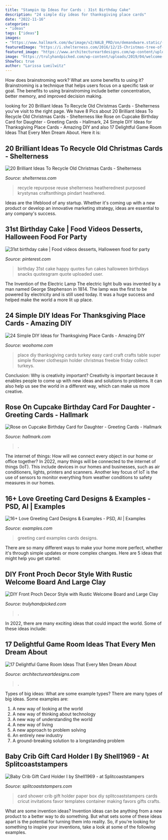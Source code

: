 ```yaml
---
title: "Stampin Up Ideas For Cards : 31st Birthday Cake"
description: "24 simple diy ideas for thanksgiving place cards"
date: "2022-11-16"
categories:
- "ideas"
tags: ["ideas"]
images:
- "https://www.hallmark.com/dw/image/v2/AALB_PRD/on/demandware.static/-/Sites-hallmark-master/default/dw721669dc/images/finished-goods/Rose-on-Cupcake-Birthday-Card-for-Daughter-root-389LGE2004_PV.1.LGE2004.jpg_Source_Image.jpg"
featuredImage: "https://i.shelterness.com/2016/12/15-Christmas-tree-of-cones-made-of-Christmas-cards.jpg"
featured_image: "https://www.architectureartdesigns.com/wp-content/uploads/2015/10/159.jpg"
image: "https://trulyhandpicked.com/wp-content/uploads/2019/04/welcome-wood-sign-tall-tall-or-tall-knot-and-nest-designs-155469902348kng.jpg"
ShowToc: true
author: "Larissa Lueilwitz"
---
```



How does brainstroming work? What are some benefits to using it?
Brainstroming is a technique that helps users focus on a specific task or goal. The benefits to using brainstroming include better concentration, better memory, and improved decision making.

	

		
looking for 20 Brilliant Ideas To Recycle Old Christmas Cards - Shelterness you've visit to the right page. We have 8 Pics about 20 Brilliant Ideas To Recycle Old Christmas Cards - Shelterness like Rose on Cupcake Birthday Card for Daughter - Greeting Cards - Hallmark, 24 Simple DIY Ideas for Thanksgiving Place Cards - Amazing DIY and also 17 Delightful Game Room Ideas That Every Men Dream About. Here it is:
		
    
## 20 Brilliant Ideas To Recycle Old Christmas Cards - Shelterness

<img loading=lazy src="https://i.shelterness.com/2016/12/15-Christmas-tree-of-cones-made-of-Christmas-cards.jpg" onerror="this.onerror=null;this.src='https://tse1.mm.bing.net/th?id=OIP.psrE-tf9jUW-IYrQoZTUNgHaL2&amp;pid=15.1';" alt="20 Brilliant Ideas To Recycle Old Christmas Cards - Shelterness">

_Source: shelterness.com_

>recycle repurpose reuse shelterness heatherednest purposed krystynas craftsnthings pindart heathered. 

	

Ideas are the lifeblood of any startup. Whether it's coming up with a new product or develop an innovative marketing strategy, ideas are essential to any company's success.

    
## 31st Birthday Cake | Food Videos Desserts, Halloween Food For Party

<img loading=lazy src="https://i.pinimg.com/736x/e5/3a/a7/e53aa72d85b2bae50b4acabdf24a3ce5--st-birthday-birthday-fun.jpg" onerror="this.onerror=null;this.src='https://tse3.mm.bing.net/th?id=OIP.WrJ3urewn1hGY7tWYyotDgHaJ6&amp;pid=15.1';" alt="31st birthday cake | Food videos desserts, Halloween food for party">

_Source: pinterest.com_

>birthday 31st cake happy quotes fun cakes halloween birthdays snacks quotesgram quote uploaded user. 

	

The Invention of the Electric Lamp
The electric light bulb was invented by a man named George Stephenson in 1814. The lamp was the first to be powered by electricity and is still used today. It was a huge success and helped make the world a more lit up place.

    
## 24 Simple DIY Ideas For Thanksgiving Place Cards - Amazing DIY

<img loading=lazy src="https://www.woohome.com/wp-content/uploads/2013/11/DIY-Thanksgiving-Place-Cards-15.jpg" onerror="this.onerror=null;this.src='https://tse3.mm.bing.net/th?id=OIP.0s-QR6DTzZxXMxJolGte0QHaE8&amp;pid=15.1';" alt="24 Simple DIY Ideas for Thanksgiving Place Cards - Amazing DIY">

_Source: woohome.com_

>place diy thanksgiving cards turkey easy card craft crafts table super simple flower clothespin holder christmas freebie friday collect turkeys. 

	

Conclusion: Why is creativity important?
Creativity is important because it enables people to come up with new ideas and solutions to problems. It can also help us see the world in a different way, which can make us more creative.

    
## Rose On Cupcake Birthday Card For Daughter - Greeting Cards - Hallmark

<img loading=lazy src="https://www.hallmark.com/dw/image/v2/AALB_PRD/on/demandware.static/-/Sites-hallmark-master/default/dw721669dc/images/finished-goods/Rose-on-Cupcake-Birthday-Card-for-Daughter-root-389LGE2004_PV.1.LGE2004.jpg_Source_Image.jpg" onerror="this.onerror=null;this.src='https://tse4.mm.bing.net/th?id=OIP.t-sU0N2LeHrrhrkSAXlMNgHaKz&amp;pid=15.1';" alt="Rose on Cupcake Birthday Card for Daughter - Greeting Cards - Hallmark">

_Source: hallmark.com_

>. 

	

The internet of things: How will we connect every object in our home or office together?
In 2022, many things will be connected to the internet of things (IoT). This include devices in our homes and businesses, such as air conditioners, lights, printers and scanners. Another key focus of IoT is the use of sensors to monitor everything from weather conditions to safety measures in our homes.

    
## 16+ Love Greeting Card Designs &amp; Examples - PSD, AI | Examples

<img loading=lazy src="https://images.examples.com/wp-content/uploads/2018/01/921.jpg" onerror="this.onerror=null;this.src='https://tse4.mm.bing.net/th?id=OIP.hCkUWZWXUsTxPqveHW8SQgHaJ4&amp;pid=15.1';" alt="16+ Love Greeting Card Designs &amp; Examples - PSD, AI | Examples">

_Source: examples.com_

>greeting card examples cards designs. 

	

There are so many different ways to make your home more perfect, whether it's through simple updates or more complex changes. Here are 5 ideas that might help you get started: 

    
## DIY Front Proch Decor Style With Rustic Welcome Board And Large Clay

<img loading=lazy src="https://trulyhandpicked.com/wp-content/uploads/2019/04/welcome-wood-sign-tall-tall-or-tall-knot-and-nest-designs-155469902348kng.jpg" onerror="this.onerror=null;this.src='https://tse3.mm.bing.net/th?id=OIP.-DTWnXo8xt_n8_XG0o408gHaLe&amp;pid=15.1';" alt="DIY Front Proch Decor Style with Rustic Welcome Board and Large Clay">

_Source: trulyhandpicked.com_

>. 

	

In 2022, there are many exciting ideas that could impact the world. Some of these ideas include: 

    
## 17 Delightful Game Room Ideas That Every Men Dream About

<img loading=lazy src="https://www.architectureartdesigns.com/wp-content/uploads/2015/10/159.jpg" onerror="this.onerror=null;this.src='https://tse3.mm.bing.net/th?id=OIP.yzYALztugXnVl04xu8ZhNAHaE3&amp;pid=15.1';" alt="17 Delightful Game Room Ideas That Every Men Dream About">

_Source: architectureartdesigns.com_

>. 

	

Types of big ideas: What are some example types?
There are many types of big ideas. Some examples are:
1. A new way of looking at the world 
2. A new way of thinking about technology 
3. A new way of understanding the world 
4. A new way of living 
5. A new approach to problem solving 
6. An entirely new industry 
7. A ground-breaking solution to a longstanding problem 

    
## Baby Crib Gift Card Holder I By Shell1969 - At Splitcoaststampers

<img loading=lazy src="http://images.splitcoaststampers.com/data/gallery/500/2009/03/18/IMG_1312_by_Shell1969.jpg" onerror="this.onerror=null;this.src='https://tse2.mm.bing.net/th?id=OIP.oVbOBJcCvyFSeTaADp-BawAAAA&amp;pid=15.1';" alt="Baby Crib Gift Card Holder I by Shell1969 - at Splitcoaststampers">

_Source: splitcoaststampers.com_

>card shower crib gift holder paper box diy splitcoaststampers cards cricut invitations favor templates container making favors gifts crafts. 

	

What are some invention ideas?
Invention ideas can be anything from a new product to a better way to do something. But what sets some of these ideas apart is the potential for turning them into reality. So, if you're looking for something to inspire your inventions, take a look at some of the following examples.

